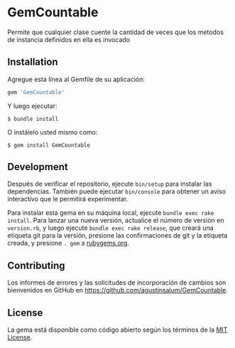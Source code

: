 # GemCountable

Permite que cualquier clase cuente la cantidad de veces que los metodos de instancia definidos en ella es invocado

## Installation

Agregue esta línea al Gemfile de su aplicación:

```ruby
gem 'GemCountable'
```

Y luego ejecutar:

    $ bundle install

O instálelo usted mismo como:

    $ gem install GemCountable

## Development

Después de verificar el repositorio, ejecute `bin/setup` para instalar las dependencias. También puede ejecutar `bin/console` para obtener un aviso interactivo que le permitirá experimentar.

Para instalar esta gema en su máquina local, ejecute `bundle exec rake install`. Para lanzar una nueva versión, actualice el número de versión en `version.rb`, y luego ejecute `bundle exec rake release`, que creará una etiqueta git para la versión, presione las confirmaciones de git y la etiqueta creada, y presione `. gem` a [rubygems.org](https://rubygems.org).

## Contributing

Los informes de errores y las solicitudes de incorporación de cambios son bienvenidos en GitHub en https://github.com/agustinsalum/GemCountable.

## License

La gema está disponible como código abierto según los términos de la [MIT License](https://opensource.org/licenses/MIT).
